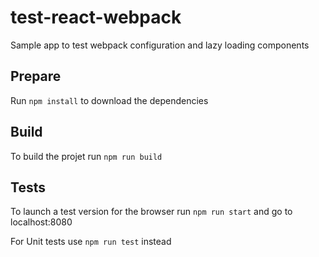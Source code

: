 # test-react-webpack

Sample app to test webpack configuration and lazy loading components

## Prepare

Run `npm install` to download the dependencies

## Build

To build the projet run `npm run build`

## Tests

To launch a test version for the browser run `npm run start` and go to localhost:8080

For Unit tests use `npm run test` instead